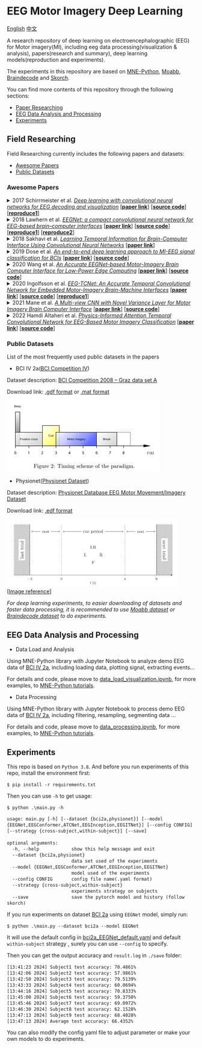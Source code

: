 # EEG Motor Imagery Deep Learning

[English](README.md) [中文](README.zh_CN.md)

A research repository of deep learning on electroencephalographic (EEG) for Motor imagery(MI), including eeg data
processing(visualization & analysis), papers(research and summary), deep learning models(reproduction and experiments).

The experiments in this repository are based on <a href="https://github.com/mne-tools/mne-python">MNE-Python</a>, 
<a href="https://github.com/NeuroTechX/moabb">Moabb</a>,
<a href="https://github.com/braindecode/braindecode">Braindecode</a> and 
<a href="https://github.com/skorch-dev/skorch">Skorch</a>.

You can find more contents of this repository through the following sections:

- [Paper Researching](#field-researching)
- [EEG Data Analysis and Processing](#eeg-data-analysis-and-processing)
- [Experiments](#experiments)

## Field Researching

Field Researching currently includes the following papers and datasets:

- [Awesome Papers](#awesome-papers)
- [Public Datasets](#public-datasets)

### Awesome Papers

<details>
<summary>
2017 Schirrmeister et al.
<u><i>Deep learning with convolutional neural networks for EEG decoding and visualization</i></u>
[<a href="https://onlinelibrary.wiley.com/doi/10.1002/hbm.23730"><b>paper link</b></a>]
[<a href="https://github.com/robintibor/braindecode"><b>source code</b></a>]
[<a href="https://github.com/robintibor/braindecode"><b>reproduce1</b></a>]
</summary>
</details>

<details>
<summary>
2018 Lawhern et al.
<u><i>EEGNet: a compact convolutional neural network for EEG-based brain–computer interfaces</i></u>
[<a href="https://iopscience.iop.org/article/10.1088/1741-2552/aace8c"><b>paper link</b></a>]
[<a href="https://github.com/vlawhern/arl-eegmodels"><b>source code</b></a>]
[<a href="https://github.com/braindecode/braindecode/tree/master/braindecode/models"><b>reproduce1</b></a>]
[<a href="https://colab.research.google.com/drive/1ANF8PwvtUPawTeQt4Uu4iwscpyhHBgvM"><b>reproduce2</b></a>]
</summary>
</details>

<details>
<summary>
2018 Sakhavi et al.
<u><i>Learning Temporal Information for Brain-Computer Interface Using Convolutional Neural Networks</i></u>
[<a href="https://ieeexplore.ieee.org/document/8310961"><b>paper link</b></a>]
</summary>
</details>

<details>
<summary>
2019 Dose et al.
<u><i>An end-to-end deep learning approach to MI-EEG signal classification for BCIs</i></u>
[<a href="https://www.sciencedirect.com/science/article/abs/pii/S0957417418305359"><b>paper link</b></a>]
[<a href="https://github.com/hauke-d/cnn-eeg"><b>source code</b></a>]
</summary>
</details>

<details>
<summary>
2020 Wang et al.
<u><i>An Accurate EEGNet-based Motor-Imagery Brain Computer Interface for Low-Power Edge Computing</i></u>
[<a href="https://ieeexplore.ieee.org/document/9137134"><b>paper link</b></a>]
[<a href="https://github.com/MHersche/eegnet-based-embedded-bci"><b>source code</b></a>]
</summary>
</details>

<details>
<summary>
2020 Ingolfsson et al.
<u><i>EEG-TCNet: An Accurate Temporal Convolutional Network for Embedded Motor-Imagery Brain-Machine Interfaces</i></u>
[<a href="https://ieeexplore.ieee.org/document/9283028"><b>paper link</b></a>]
[<a href="https://github.com/iis-eth-zurich/eeg-tcnet"><b>source code</b></a>]
[<a href="https://github.com/okbalefthanded/eeg-tcnet/blob/master/eeg_tcnet_colab.ipynb"><b>reproduce1</b></a>]
</summary>
</details>

<details>
<summary>
2021 Mane et al.
<u><i>A Multi-view CNN with Novel Variance Layer for Motor Imagery Brain Computer Interface</i></u>
[<a href="https://ieeexplore.ieee.org/document/9175874"><b>paper link</b></a>]
[<a href="https://github.com/ravikiran-mane/FBCNet"><b>source code</b></a>]
</summary>
</details>

<details>
<summary>
2022 Hamdi Altaheri et al.
<u><i>Physics-Informed Attention Temporal Convolutional Network for EEG-Based Motor Imagery Classification</i></u>
[<a href="https://ieeexplore.ieee.org/document/9852687"><b>paper link</b></a>]
[<a href="https://github.com/Altaheri/EEG-ATCNet"><b>source code</b></a>]
</summary>
</details>

### Public Datasets

List of the most frequently used public datasets in the papers

- BCI IV 2a([BCI Competition IV](https://www.bbci.de/competition/iv/))

Dataset description: [BCI Competition 2008 – Graz data set A](https://www.bbci.de/competition/iv/desc_2a.pdf)

Download link: [.gdf format](https://www.bbci.de/competition/iv/#dataset2a)
or [.mat format](http://bnci-horizon-2020.eu/database/data-sets)

![](./static/bci2a.png)

- Physionet([Physionet Dataset](https://physionet.org/content/eegmmidb/1.0.0/))

Dataset
description: [Physionet Database EEG Motor Movement/Imagery Dataset](https://physionet.org/content/eegmmidb/1.0.0/)

Download link: [.edf format](https://physionet.org/content/eegmmidb/1.0.0/)

![](./static/physionet.png) [[Image reference](https://www.sciencedirect.com/science/article/abs/pii/S0957417418305359)]

*For deep learning experiments, to easier downloading of datasets and faster data processing, it is recommended to
use [Moabb dataset](http://moabb.neurotechx.com/docs/datasets.html#module-moabb.datasets)
or [Braindecode dataset](https://braindecode.org/stable/generated/braindecode.datasets.BNCI2014001.html) to do
experiments.*

## EEG Data Analysis and Processing

- Data Load and Analysis

Using MNE-Python library with Jupyter Notebook to analyze demo EEG data of [BCI IV 2a](#public-datasets), including
loading data, plotting signal, extracting events...

For details and code, please move
to [data_load_visualization.ipynb](./data_analysis_notebook_mne/data_load_visualization.ipynb), for more examples,
to [MNE-Python tutorials](https://mne.tools/stable/auto_tutorials/index.html).

- Data Processing

Using MNE-Python library with Jupyter Notebook to process demo EEG data of [BCI IV 2a](#public-datasets), including
filtering, resampling, segmenting data ...

For details and code, please move to [data_processing.ipynb](./data_analysis_notebook_mne/data_processing.ipynb), for
more examples, to [MNE-Python tutorials](https://mne.tools/stable/auto_tutorials/index.html).

## Experiments

This repo is based on `Python 3.8`. And before you run experiments of this repo, install the environment first:

```shell
$ pip install -r requirements.txt
```

Then you can use `-h` to get usage:
```shell
$ python .\main.py -h
```
```
usage: main.py [-h] [--dataset {bci2a,physionet}] [--model {EEGNet,EEGConformer,ATCNet,EEGInception,EEGITNet}] [--config CONFIG] [--strategy {cross-subject,within-subject}] [--save]

optional arguments:
  -h, --help            show this help message and exit
  --dataset {bci2a,physionet}
                        data set used of the experiments
  --model {EEGNet,EEGConformer,ATCNet,EEGInception,EEGITNet}
                        model used of the experiments
  --config CONFIG       config file name(.yaml format)
  --strategy {cross-subject,within-subject}
                        experiments strategy on subjects
  --save                save the pytorch model and history (follow skorch)
```

If you run experiments on dataset [BCI 2a](#public-datasets) using `EEGNet` model, simply run:

```shell
$ python .\main.py --dataset bci2a --model EEGNet
```

It will use the default config in [bci2a_EEGNet_default.yaml](./config/bci2a_EEGNet_default.yaml) and 
default `within-subject` strategy  , surely you can use `--config` to specify.

Then you can get the output accuracy and `result.log` in `./save` folder:

```
[13:41:23 2024] Subject1 test accuracy: 70.4861%
[13:42:06 2024] Subject2 test accuracy: 57.9861%
[13:42:50 2024] Subject3 test accuracy: 79.5139%
[13:43:33 2024] Subject4 test accuracy: 60.0694%
[13:44:16 2024] Subject5 test accuracy: 70.8333%
[13:45:00 2024] Subject6 test accuracy: 59.3750%
[13:45:46 2024] Subject7 test accuracy: 69.0972%
[13:46:30 2024] Subject8 test accuracy: 62.1528%
[13:47:13 2024] Subject9 test accuracy: 68.4028%
[13:47:13 2024] Average test accuracy: 66.4352%
```

You can also modify the config yaml file to adjust parameter  or make your own models to do experiments. 

